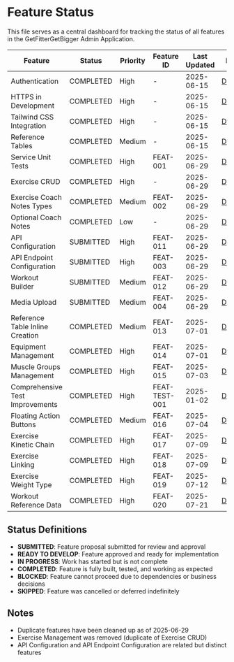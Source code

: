 # Feature Status

This file serves as a central dashboard for tracking the status of all features in the GetFitterGetBigger Admin Application.

| Feature | Status | Priority | Feature ID | Last Updated | Link |
|---------|--------|----------|------------|--------------|------|
| Authentication | COMPLETED | High | - | 2025-06-15 | [Details](3-COMPLETED/FEAT-005-authentication/overview.md) |
| HTTPS in Development | COMPLETED | High | - | 2025-06-15 | [Details](3-COMPLETED/FEAT-006-https-development/overview.md) |
| Tailwind CSS Integration | COMPLETED | High | - | 2025-06-15 | [Details](3-COMPLETED/FEAT-007-tailwind-css/overview.md) |
| Reference Tables | COMPLETED | Medium | - | 2025-06-15 | [Details](3-COMPLETED/FEAT-008-reference-tables/overview.md) |
| Service Unit Tests | COMPLETED | High | FEAT-001 | 2025-06-29 | [Details](3-COMPLETED/FEAT-001-service-unit-tests/feature-description.md) |
| Exercise CRUD | COMPLETED | High | - | 2025-06-29 | [Details](3-COMPLETED/FEAT-009-exercise-crud/implementation-summary.md) |
| Exercise Coach Notes Types | COMPLETED | Medium | FEAT-002 | 2025-06-29 | [Details](3-COMPLETED/FEAT-002-exercise-coach-notes-types/completion-summary.md) |
| Optional Coach Notes | COMPLETED | Low | - | 2025-06-29 | [Details](3-COMPLETED/FEAT-010-optional-coach-notes/feature-description.md) |
| API Configuration | SUBMITTED | High | FEAT-011 | 2025-06-29 | [Details](0-SUBMITTED/FEAT-011-api-configuration/overview.md) |
| API Endpoint Configuration | SUBMITTED | High | FEAT-003 | 2025-06-29 | [Details](0-SUBMITTED/FEAT-003-api-endpoint-configuration/feature-description.md) |
| Workout Builder | SUBMITTED | Medium | FEAT-012 | 2025-06-29 | [Details](0-SUBMITTED/FEAT-012-workout-builder/overview.md) |
| Media Upload | SUBMITTED | Medium | FEAT-004 | 2025-06-29 | [Details](0-SUBMITTED/FEAT-004-media-upload/feature-description.md) |
| Reference Table Inline Creation | COMPLETED | Medium | FEAT-013 | 2025-07-01 | [Details](3-COMPLETED/FEAT-013-reference-table-inline-creation/feature-description.md) |
| Equipment Management | COMPLETED | High | FEAT-014 | 2025-07-01 | [Details](3-COMPLETED/FEAT-014-equipment-management/completion-summary.md) |
| Muscle Groups Management | COMPLETED | High | FEAT-015 | 2025-07-03 | [Details](3-COMPLETED/FEAT-015-muscle-groups-management/feature-description.md) |
| Comprehensive Test Improvements | COMPLETED | High | FEAT-TEST-001 | 2025-01-02 | [Details](3-COMPLETED/FEAT-TEST-001-comprehensive-test-improvements/feature-description.md) |
| Floating Action Buttons | COMPLETED | Medium | FEAT-016 | 2025-07-04 | [Details](3-COMPLETED/FEAT-016-floating-action-buttons/feature-description.md) |
| Exercise Kinetic Chain | COMPLETED | High | FEAT-017 | 2025-07-09 | [Details](3-COMPLETED/FEAT-017-exercise-kinetic-chain/feature-description.md) |
| Exercise Linking | COMPLETED | High | FEAT-018 | 2025-07-09 | [Details](3-COMPLETED/FEAT-018-exercise-linking/completion-summary.md) |
| Exercise Weight Type | COMPLETED | High | FEAT-019 | 2025-07-12 | [Details](3-COMPLETED/FEAT-019-exercise-weight-type/feature-description.md) |
| Workout Reference Data | COMPLETED | High | FEAT-020 | 2025-07-21 | [Details](3-COMPLETED/FEAT-020-workout-reference-data/feature-description.md) |

## Status Definitions

- **SUBMITTED**: Feature proposal submitted for review and approval
- **READY TO DEVELOP**: Feature approved and ready for implementation
- **IN PROGRESS**: Work has started but is not complete
- **COMPLETED**: Feature is fully built, tested, and working as expected
- **BLOCKED**: Feature cannot proceed due to dependencies or business decisions
- **SKIPPED**: Feature was cancelled or deferred indefinitely

## Notes

- Duplicate features have been cleaned up as of 2025-06-29
- Exercise Management was removed (duplicate of Exercise CRUD)
- API Configuration and API Endpoint Configuration are related but distinct features
